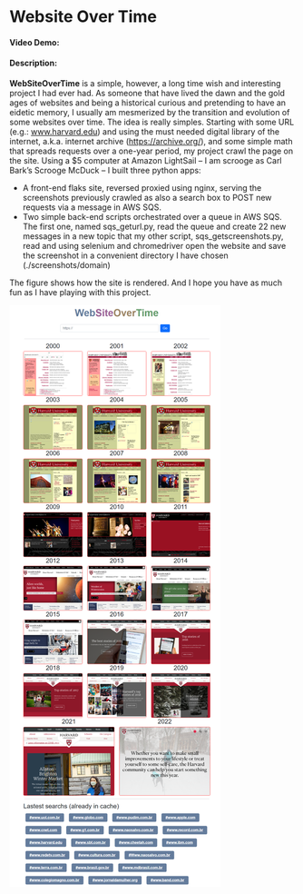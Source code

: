 # Website Over Time

#### Video Demo:  <URL HERE>

#### Description:
  
**WebSiteOverTime** is a simple, however, a long time wish and interesting project I had ever had. As someone that have lived the dawn and the gold ages of websites and being a historical curious and pretending to have an eidetic memory, I usually am mesmerized by the transition and evolution of some websites over time.
The idea is really simples. Starting with some URL (e.g.: www.harvard.edu) and using the must needed digital library of the internet, a.k.a. internet archive (https://archive.org/), and some simple math that spreads requests over a one-year period, my project crawl the page on the site.
Using a $5 computer at Amazon LightSail – I am scrooge as Carl Bark’s Scrooge McDuck – I built three python apps: 
-	A front-end flaks site, reversed proxied using nginx, serving the screenshots previously crawled as also a search box to POST new requests via a message in AWS SQS.
-	Two simple back-end scripts orchestrated over a queue in AWS SQS. The first one, named sqs_geturl.py, read the queue and create 22 new messages in a new topic that my other script, sqs_getscreenshots.py, read and using selenium and chromedriver open the website and save the screenshot in a convenient directory I have chosen (./screenshots/domain)
  
The figure shows how the site is rendered. And I hope you have as much fun as I have playing with this project.
  
![image](44.193.54.16_www.harvard.edu.png)
